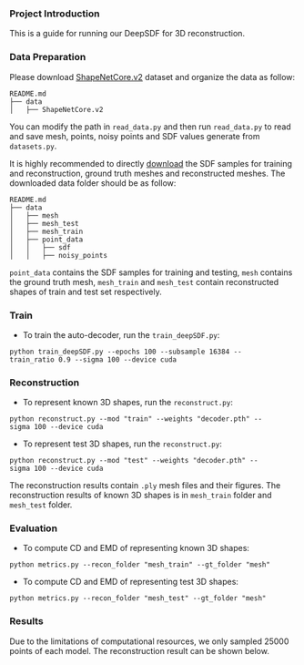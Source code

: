 ### Project Introduction
This is a guide for running our DeepSDF for 3D reconstruction.

### Data Preparation
Please download [ShapeNetCore.v2](https://shapenet.cs.stanford.edu/shapenet/obj-zip/ShapeNetCore.v2.zip) dataset and organize the data as follow:
```
README.md
├── data
│   ├── ShapeNetCore.v2

```
You can modify the path in `read_data.py` and then run `read_data.py` to read and save mesh, points, noisy points and SDF values generate from `datasets.py`.

It is highly recommended to directly [download](https://drive.google.com/drive/folders/1sgPtJmTMt2Nsq6KMG6xxx4S1NiwjZ4e1?usp=sharing) the SDF samples for training and reconstruction, ground truth meshes and reconstructed meshes. The downloaded data folder should be as follow:
```
README.md
├── data
│   ├── mesh
│   ├── mesh_test
│   ├── mesh_train
│   ├── point_data
│   │   ├── sdf
│   │   ├── noisy_points

```
`point_data` contains the SDF samples for training and testing, `mesh` contains the ground truth mesh, `mesh_train` and `mesh_test` contain reconstructed shapes of train and test set respectively.


### Train
* To train the auto-decoder, run the `train_deepSDF.py`:
```
python train_deepSDF.py --epochs 100 --subsample 16384 --train_ratio 0.9 --sigma 100 --device cuda
```


### Reconstruction
* To represent known 3D shapes, run the `reconstruct.py`:
```
python reconstruct.py --mod "train" --weights "decoder.pth" --sigma 100 --device cuda
```

* To represent test 3D shapes, run the `reconstruct.py`:
```
python reconstruct.py --mod "test" --weights "decoder.pth" --sigma 100 --device cuda
```
The reconstruction results contain `.ply` mesh files and their figures. The reconstruction results of known 3D shapes is in `mesh_train` folder and `mesh_test` folder.


### Evaluation
* To compute CD and EMD of representing known 3D shapes:
```
python metrics.py --recon_folder "mesh_train" --gt_folder "mesh"
```

* To compute CD and EMD of representing test 3D shapes:
```
python metrics.py --recon_folder "mesh_test" --gt_folder "mesh"
```

### Results
Due to the limitations of computational resources, we only sampled 25000 points of each model. The reconstruction result can be shown below.
